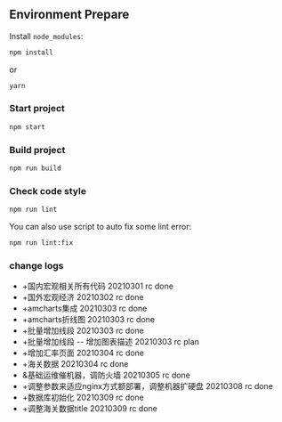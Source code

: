 ## Environment Prepare

Install `node_modules`:

```bash
npm install
```

or

```bash
yarn
```

### Start project

```bash
npm start
```

### Build project

```bash
npm run build
```

### Check code style

```bash
npm run lint
```

You can also use script to auto fix some lint error:

```bash
npm run lint:fix
```

### change logs 

* +国内宏观相关所有代码 20210301 rc done
* +国外宏观经济 20210302 rc done
* +amcharts集成 20210303 rc done
* +amcharts折线图 20210303 rc done
* +批量增加线段 20210303 rc done
* +批量增加线段 -- 增加图表描述 20210303 rc plan
* +增加汇率页面 20210304 rc done
* +海关数据 20210304 rc done
* &基础运维催机器，调防火墙 20210305 rc done
* +调整参数来适应nginx方式额部署，调整机器扩硬盘 20210308 rc done
* +数据库初始化 20210309 rc done
* +调整海关数据title 20210309 rc done
